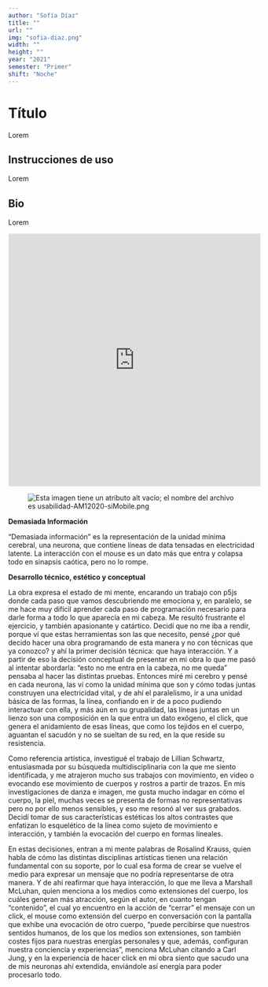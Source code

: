 ```yaml
---
author: "Sofía Díaz"
title: ""
url: ""
img: "sofia-diaz.png"
width: ""
height: ""
year: "2021"
semester: "Primer"
shift: "Noche"
---
```


<p></p>

# Título

Lorem 

## Instrucciones de uso 

Lorem

## Bio

Lorem

<!-- wp:html -->
<p align="center"><iframe width="512" height="512" frameborder="0" scrolling="no" style="width:512px; margin:0 auto!important;border: 1px solid #F2F2F3; z-index: 100;" src="https://editor.p5js.org/sofia_zeta/embed/8iioNT9ze"></iframe></p>
<!-- /wp:html -->

<!-- wp:image {"align":"center"} -->
<div class="wp-block-image"><figure class="aligncenter"><img src="https://am1-lacabanne.atamvirtual.com.ar/wp-content/uploads/2020/12/usabilidad-AM12020-siMobile.png" alt="Esta imagen tiene un atributo alt vacío; el nombre del archivo es usabilidad-AM12020-siMobile.png"/></figure></div>
<!-- /wp:image -->

<!-- wp:paragraph -->
<p><strong>Demasiada Información</strong></p>
<!-- /wp:paragraph -->

<!-- wp:paragraph -->
<p>“Demasiada información” es la representación de la unidad mínima cerebral, una neurona, que contiene líneas de data tensadas en electricidad latente. La interacción con el mouse es un dato más que entra y colapsa todo en sinapsis caótica, pero no lo rompe.</p>
<!-- /wp:paragraph -->

<!-- wp:paragraph -->
<p><strong>Desarrollo técnico, estético y conceptual</strong></p>
<!-- /wp:paragraph -->

<!-- wp:paragraph -->
<p>La obra expresa el estado de mi mente, encarando un trabajo con p5js donde cada paso que vamos descubriendo me emociona y, en paralelo, se me hace muy difícil aprender cada paso de programación necesario para darle forma a todo lo que aparecía en mi cabeza. Me resultó frustrante el ejercicio, y también apasionante y catártico. Decidí que no me iba a rendir, porque ví que estas herramientas son las que necesito, pensé ¿por qué decido hacer una obra programando de esta manera y no con técnicas que ya conozco? y ahí la primer decisión técnica: que haya interacción. Y a partir de eso la decisión conceptual de presentar en mi obra lo que me pasó al intentar abordarla: “esto no me entra en la cabeza, no me queda” pensaba al hacer las distintas pruebas. Entonces miré mi cerebro y pensé en cada neurona, las ví como la unidad mínima que son y cómo todas juntas construyen una electricidad vital, y de ahí el paralelismo, ir a una unidad básica de las formas, la línea, confiando en ir de a poco pudiendo interactuar con ella, y más aún en su grupalidad, las líneas juntas en un lienzo son una composición en la que entra un dato exógeno, el click, que genera el anidamiento de esas líneas, que como los tejidos en el cuerpo, aguantan el sacudón y no se sueltan de su red, en la que reside su resistencia.</p>
<!-- /wp:paragraph -->

<!-- wp:paragraph -->
<p>Como referencia artística, investigué el trabajo de Lillian Schwartz, entusiasmada por su búsqueda multidisciplinaria con la que me siento identificada, y me atrajeron mucho sus trabajos con movimiento, en video o evocando ese movimiento de cuerpos y rostros a partir de trazos. En mis investigaciones de danza e imagen, me gusta mucho indagar en cómo el cuerpo, la piel, muchas veces se presenta de formas no representativas pero no por ello menos sensibles, y eso me resonó al ver sus grabados. Decidí tomar de sus características estéticas los altos contrastes que enfatizan lo esquelético de la línea como sujeto de movimiento e interacción, y también la evocación del cuerpo en formas lineales.</p>
<!-- /wp:paragraph -->

<!-- wp:paragraph -->
<p>En estas decisiones, entran a mi mente palabras de Rosalind Krauss, quien habla de cómo las distintas disciplinas artísticas tienen una relación fundamental con su soporte, por lo cual esa forma de crear se vuelve el medio para expresar un mensaje que no podría representarse de otra manera. Y de ahí reafirmar que haya interacción, lo que me lleva a Marshall McLuhan, quien menciona a los medios como extensiones del cuerpo, los cuáles generan más atracción, según el autor, en cuanto tengan “contenido”, el cual yo encuentro en la acción de “cerrar” el mensaje con un click, el mouse como extensión del cuerpo en conversación con la pantalla que exhibe una evocación de otro cuerpo, “puede percibirse que nuestros sentidos humanos, de los que los medios son extensiones, son también costes fijos para nuestras energías personales y que, además, configuran nuestra conciencia y experiencias”, menciona McLuhan citando a Carl Jung, y en la experiencia de hacer click en mi obra siento que sacudo una de mis neuronas ahí extendida, enviándole así energía para poder procesarlo todo.</p>
<!-- /wp:paragraph -->